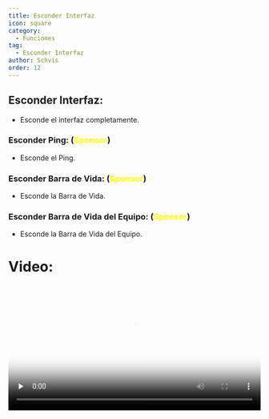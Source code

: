 ```yaml
---
title: Esconder Interfaz
icon: square
category:
  - Funciones
tag:
  - Esconder Interfaz
author: Schvis
order: 12
---
```


## Esconder Interfaz:
- Esconde el interfaz completamente.
### Esconder Ping: (<span style='color:yellow;'>Sponsor</span>)
- Esconde el Ping.
### Esconder Barra de Vida: (<span style='color:yellow;'>Sponsor</span>)
- Esconde la Barra de Vida.
### Esconder Barra de Vida del Equipo: (<span style='color:yellow;'>Sponsor</span>)
- Esconde la Barra de Vida del Equipo.

# Video:

<video controls preload="none" width="100%" poster="https://nextcloud.atruicardona.xyz/s/tRDjSriLiqs6QWq/preview"><source src="https://nextcloud.atruicardona.xyz/s/tRDjSriLiqs6QWq/download" type="video/mp4"></video>